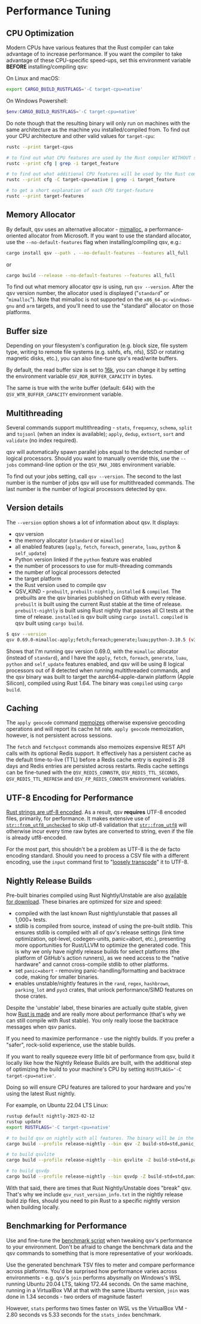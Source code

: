 # Performance Tuning

## CPU Optimization

Modern CPUs have various features that the Rust compiler can take advantage
of to increase performance. If you want the compiler to take advantage of these
CPU-specific speed-ups, set this environment variable **BEFORE** installing/compiling qsv:

On Linux and macOS:

```bash
export CARGO_BUILD_RUSTFLAGS='-C target-cpu=native'
```

On Windows Powershell:

```powershell
$env:CARGO_BUILD_RUSTFLAGS='-C target-cpu=native'
```

Do note though that the resulting binary will only run on machines with the
same architecture as the machine you installed/compiled from.
To find out your CPU architecture and other valid values for `target-cpu`:

```bash
rustc --print target-cpus

# to find out what CPU features are used by the Rust compiler WITHOUT specifying target-cpu
rustc --print cfg | grep -i target_feature

# to find out what additional CPU features will be used by the Rust compiler when you specify target-cpu=native
rustc --print cfg -C target-cpu=native | grep -i target_feature

# to get a short explanation of each CPU target-feature
rustc --print target-features
```

## Memory Allocator

By default, qsv uses an alternative allocator - [mimalloc](https://github.com/microsoft/mimalloc),
a performance-oriented allocator from Microsoft.
If you want to use the standard allocator, use the `--no-default-features` flag
when installing/compiling qsv, e.g.:

```bash
cargo install qsv --path . --no-default-features --features all_full
```

or

```bash
cargo build --release --no-default-features --features all_full
```

To find out what memory allocator qsv is using, run `qsv --version`. After the qsv version number, the allocator used is displayed ("`standard`" or "`mimalloc`"). Note that mimalloc is not supported on the `x86_64-pc-windows-gnu` and `arm` targets, and you'll need to use the "standard" allocator on those platforms.

## Buffer size

Depending on your filesystem's configuration (e.g. block size, file system type, writing to remote file systems (e.g. sshfs, efs, nfs),
SSD or rotating magnetic disks, etc.), you can also fine-tune qsv's read/write buffers.

By default, the read buffer size is set to [16k](https://github.com/jqnatividad/qsv/blob/master/src/config.rs#L16), you can change it by setting the environment
variable `QSV_RDR_BUFFER_CAPACITY` in bytes.

The same is true with the write buffer (default: 64k) with the `QSV_WTR_BUFFER_CAPACITY` environment variable.

## Multithreading

Several commands support multithreading - `stats`, `frequency`, `schema`, `split` and `tojsonl` (when an index is available); `apply`, `dedup`, `extsort`, `sort` and `validate` (no index required).

qsv will automatically spawn parallel jobs equal to the detected number of logical processors. Should you want to manually override this, use the `--jobs` command-line option or the `QSV_MAX_JOBS` environment variable.

To find out your jobs setting, call `qsv --version`. The second to the last number is the number of jobs qsv will use for multithreaded commands. The last number is the number of logical processors detected by qsv.

## Version details
The `--version` option shows a lot of information about qsv. It displays:
* qsv version
* the memory allocator (`standard` or `mimalloc`)
* all enabled features (`apply`, `fetch`, `foreach`, `generate`, `luau`, `python` & `self_update`)
* Python version linked if the `python` feature was enabled
* the number of processors to use for multi-threading commands
* the number of logical processors detected
* the target platform
* the Rust version used to compile qsv
* QSV_KIND - `prebuilt`, `prebuilt-nightly`, `installed` & `compiled`.
   The prebuilts are the qsv binaries published on Github with every release. `prebuilt` is built using the current Rust stable at the time of release. `prebuilt-nightly` is built using Rust nightly that passes all CI tests at the time of release.
   `installed` is qsv built using `cargo install`. `compiled` is qsv built using `cargo build`.

```bash
$ qsv --version
qsv 0.69.0-mimalloc-apply;fetch;foreach;generate;luau;python-3.10.5 (v3.10.5:f377153967, Jun  6 2022, 12:36:10) [Clang 13.0.0 (clang-1300.0.29.30)];self_update-8-8 (aarch64-apple-darwin compiled with Rust 1.64) compiled
```

Shows that I'm running qsv version 0.69.0, with the `mimalloc` allocator (instead of `standard`), and I have the `apply`, `fetch`, `foreach`, `generate`, `luau`, `python` and `self_update` features enabled, and qsv will be using 8 logical processors out of 8 detected when running multithreaded commands, and the qsv binary was built to target the aarch64-apple-darwin platform (Apple Silicon), compiled using Rust 1.64. The binary was `compiled` using `cargo build`.

## Caching
The `apply geocode` command [memoizes](https://en.wikipedia.org/wiki/Memoization) otherwise expensive geocoding operations and will report its cache hit rate. `apply geocode` memoization, however, is not persistent across sessions.

The `fetch` and `fetchpost` commands also memoizes expensive REST API calls with its optional Redis support. It effectively has a persistent cache as the default time-to-live (TTL) before a Redis cache entry is expired is 28 days and Redis entries are persisted across restarts. Redis cache settings can be fine-tuned with the `QSV_REDIS_CONNSTR`, `QSV_REDIS_TTL_SECONDS`, `QSV_REDIS_TTL_REFRESH` and `QSV_FP_REDIS_CONNSTR` environment variables.

## UTF-8 Encoding for Performance
[Rust strings are utf-8 encoded](https://doc.rust-lang.org/std/string/struct.String.html). As a result, qsv **requires** UTF-8 encoded files, primarily, for performance. It makes extensive use of [`str::from_utf8_unchecked`](https://doc.rust-lang.org/stable/std/str/fn.from_utf8_unchecked.html) to skip utf-8 validation that [`str::from_utf8`](https://doc.rust-lang.org/stable/std/str/fn.from_utf8.html) will otherwise incur every time raw bytes are converted to string, even if the file is already utf8-encoded.

For the most part, this shouldn't be a problem as UTF-8 is the de facto encoding standard. Should you need to process a CSV file with a different encoding, use the `input` command first to "[loosely transcode](https://doc.rust-lang.org/std/string/struct.String.html#method.from_utf8_lossy)" it to UTF-8.

## Nightly Release Builds
Pre-built binaries compiled using Rust Nightly/Unstable are also [available for download](https://github.com/jqnatividad/qsv/releases/latest). These binaries are optimized for size and speed:

* compiled with the last known Rust nightly/unstable that passes all 1,000+ tests.
* stdlib is compiled from source, instead of using the pre-built stdlib. This ensures stdlib is compiled with all of qsv's release settings
  (link time optimization, opt-level, codegen-units, panic=abort, etc.), presenting more opportunities for Rust/LLVM to optimize the generated code.
  This is why we only have nightly release builds for select platforms (the platform of GitHub's action runners), as we need access to the "native hardware"
  and cannot cross-compile stdlib to other platforms.
* set `panic=abort` - removing panic-handling/formatting and backtrace code, making for smaller binaries.
* enables unstable/nightly features in the `rand`, `regex`, `hashbrown`, `parking_lot` and `pyo3` crates, that unlock performance/SIMD features on those crates.

Despite the 'unstable' label, these binaries are actually quite stable, given how [Rust is made](https://doc.rust-lang.org/book/appendix-07-nightly-rust.html) and are really more about performance (that's why we can still compile with Rust stable). You only really loose the backtrace messages when qsv panics.

If you need to maximize performance - use the nightly builds. If you prefer a "safer", rock-solid experience, use the stable builds.

If you want to really squeeze every little bit of performance from qsv, build it locally like how the Nightly Release Builds are built, with the additional step of optimizing the build to your machine's CPU by setting `RUSTFLAGS='-C target-cpu=native'`.

Doing so will ensure CPU features are tailored to your hardware and you're using the latest Rust nightly.

For example, on Ubuntu 22.04 LTS Linux:

```bash
rustup default nightly-2023-02-12
rustup update
export RUSTFLAGS='-C target-cpu=native'

# to build qsv on nightly with all features. The binary will be in the target/release-nightly folder.
cargo build --profile release-nightly --bin qsv -Z build-std=std,panic_abort -Z build-std-features=panic_immediate_abort --features all_full,nightly --target x86_64-unknown-linux-gnu

# to build qsvlite
cargo build --profile release-nightly --bin qsvlite -Z build-std=std,panic_abort -Z build-std-features=panic_immediate_abort --features lite,nightly --target x86_64-unknown-linux-gnu

# to build qsvdp
cargo build --profile release-nightly --bin qsvdp -Z build-std=std,panic_abort -Z build-std-features=panic_immediate_abort --features datapusher_plus,nightly --target x86_64-unknown-linux-gnu
```

With that said, there are times that Rust Nightly/Unstable does "break" qsv. That's why we include `qsv_rust_version_info.txt` in the 
nightly release build zip files, should you need to pin Rust to a specific nightly version when building locally.

## Benchmarking for Performance

Use and fine-tune the [benchmark script](scripts/benchmark-basic.sh) when tweaking qsv's performance to your environment.
Don't be afraid to change the benchmark data and the qsv commands to something that is more representative of your
workloads.

Use the generated benchmark TSV files to meter and compare performance across platforms. You'd be surprised how performance varies
across environments - e.g. qsv's `join` performs abysmally on Windows's WSL running Ubuntu 20.04 LTS, taking 172.44 seconds.
On the same machine, running in a VirtualBox VM at that with the same Ubuntu version, `join` was done in 1.34 seconds -
two orders of magnitude faster!

However, `stats` performs two times faster on WSL vs the VirtualBox VM - 2.80 seconds vs 5.33 seconds for the `stats_index` benchmark.
